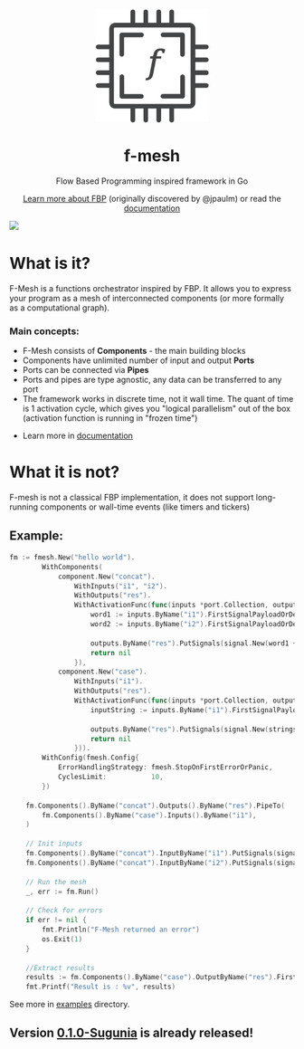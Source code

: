 <div align="center">
  <img src="./assets/img/logo.png" width="200" height="200" alt="f-mesh"/>
  <h1>f-mesh</h1>
  <p>Flow Based Programming inspired framework in Go</p>
  
[Learn more about FBP](https://jpaulm.github.io/fbp/) (originally discovered by @jpaulm) or read the [documentation](https://github.com/hovsep/fmesh/wiki)
</div>

<img src="https://github.com/user-attachments/assets/045bb7ac-0852-4a0d-9158-6af2d6e66dbb" width="500px">


<h1>What is it?</h1>
<p>F-Mesh is a functions orchestrator inspired by FBP. 
It allows you to express your program as a mesh of interconnected components (or more formally as a computational graph).
</p>
<h3>Main concepts:</h3>
<ul>
<li>F-Mesh consists of <b>Components</b> - the main building blocks</li>
<li>Components have unlimited number of input and output <b>Ports</b></li>
<li>Ports can be connected via <b>Pipes</b></li>
<li>Ports and pipes are type agnostic, any data can be transferred to any port</li>
<li>The framework works in discrete time, not it wall time. The quant of time is 1 activation cycle, which gives you "logical parallelism" out of the box (activation function is running in "frozen time")</li>
<li>
	
Learn more in [documentation](https://github.com/hovsep/fmesh/wiki)
</li>
</ul>

<h1>What it is not?</h1>
<p>F-mesh is not a classical FBP implementation, it does not support long-running components or wall-time events (like timers and tickers)</p>


<h2>Example:</h2>

```go
fm := fmesh.New("hello world").
		WithComponents(
			component.New("concat").
				WithInputs("i1", "i2").
				WithOutputs("res").
				WithActivationFunc(func(inputs *port.Collection, outputs *port.Collection) error {
					word1 := inputs.ByName("i1").FirstSignalPayloadOrDefault("").(string)
					word2 := inputs.ByName("i2").FirstSignalPayloadOrDefault("").(string)

					outputs.ByName("res").PutSignals(signal.New(word1 + word2))
					return nil
				}),
			component.New("case").
				WithInputs("i1").
				WithOutputs("res").
				WithActivationFunc(func(inputs *port.Collection, outputs *port.Collection) error {
					inputString := inputs.ByName("i1").FirstSignalPayloadOrDefault("").(string)

					outputs.ByName("res").PutSignals(signal.New(strings.ToTitle(inputString)))
					return nil
				})).
		WithConfig(fmesh.Config{
			ErrorHandlingStrategy: fmesh.StopOnFirstErrorOrPanic,
			CyclesLimit:           10,
		})

	fm.Components().ByName("concat").Outputs().ByName("res").PipeTo(
		fm.Components().ByName("case").Inputs().ByName("i1"),
	)

	// Init inputs
	fm.Components().ByName("concat").InputByName("i1").PutSignals(signal.New("hello "))
	fm.Components().ByName("concat").InputByName("i2").PutSignals(signal.New("world !"))

	// Run the mesh
	_, err := fm.Run()

	// Check for errors
	if err != nil {
		fmt.Println("F-Mesh returned an error")
		os.Exit(1)
	}

	//Extract results
	results := fm.Components().ByName("case").OutputByName("res").FirstSignalPayloadOrNil()
	fmt.Printf("Result is : %v", results)
```
See more in [examples](https://github.com/hovsep/fmesh/tree/main/examples) directory.
<h2>Version <a href="https://github.com/hovsep/fmesh/releases/tag/v0.0.1-alpha">0.1.0-Sugunia</a> is already released!</h2>
